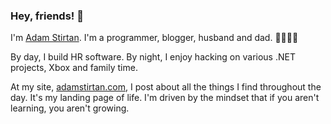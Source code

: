 ### Hey, friends! 👋

I'm [Adam Stirtan](https://www.adamstirtan.com). I'm a programmer, blogger, husband and dad. 👨‍👩‍👧‍👦

By day, I build HR software. By night, I enjoy hacking on various .NET projects, Xbox and family time.

At my site, [adamstirtan.com](https://www.adamstirtan.com), I post about all the things I find throughout the day. It's my landing page of life. I'm driven by the mindset that if you aren't learning, you aren't growing.
